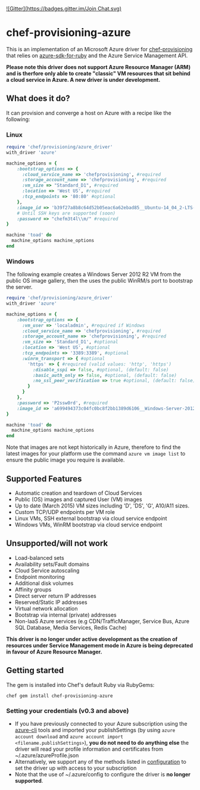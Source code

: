 [![Gitter](https://badges.gitter.im/Join Chat.svg)](https://gitter.im/chef/chef-provisioning?utm_source=badge&utm_medium=badge&utm_campaign=pr-badge&utm_content=badge)

# chef-provisioning-azure

This is an implementation of an Microsoft Azure driver for [chef-provisioning](/chef/chef-provisioning) that relies on [azure-sdk-for-ruby](https://github.com/stuartpreston/stuartpreston-azure-sdk-for-ruby) and the Azure Service Management API.

**Please note this driver does not support Azure Resource Manager (ARM) and is therfore only able to create "classic" VM resources that sit behind a cloud service in Azure. A new driver is under development.**

## What does it do?

It can provision and converge a host on Azure with a recipe like the following:

### Linux

```ruby
require 'chef/provisioning/azure_driver'
with_driver 'azure'

machine_options = {
    :bootstrap_options => {
      :cloud_service_name => 'chefprovisioning', #required
      :storage_account_name => 'chefprovisioning', #required
      :vm_size => "Standard_D1", #required
      :location => 'West US', #required
      :tcp_endpoints => '80:80' #optional
    },
    :image_id => 'b39f27a8b8c64d52b05eac6a62ebad85__Ubuntu-14_04_2-LTS-amd64-server-20150706-en-us-30GB', #required
    # Until SSH keys are supported (soon)
    :password => "chefm3t4l\\m/" #required
}

machine 'toad' do
  machine_options machine_options
end
```

### Windows

The following example creates a Windows Server 2012 R2 VM from the public OS image gallery, then the uses the public WinRM/s port to bootstrap the server.

```ruby
require 'chef/provisioning/azure_driver'
with_driver 'azure'

machine_options = {
    :bootstrap_options => {
      :vm_user => 'localadmin', #required if Windows
      :cloud_service_name => 'chefprovisioning', #required
      :storage_account_name => 'chefprovisioning', #required
      :vm_size => 'Standard_D1', #optional
      :location => 'West US', #optional
      :tcp_endpoints => '3389:3389', #optional
      :winrm_transport => { #optional
        'https' => { #required (valid values: 'http', 'https')
          :disable_sspi => false, #optional, (default: false)
          :basic_auth_only => false, #optional, (default: false)
          :no_ssl_peer_verification => true #optional, (default: false)
        }
      }
    },
    :password => 'P2ssw0rd', #required
    :image_id => 'a699494373c04fc0bc8f2bb1389d6106__Windows-Server-2012-R2-201506.01-en.us-127GB.vhd' #required
}

machine 'toad' do
  machine_options machine_options
end
```

Note that images are not kept historically in Azure, therefore to find the latest images for your platform use the command ```azure vm image list``` to ensure the public image you require is available.

## Supported Features
 * Automatic creation and teardown of Cloud Services
 * Public (OS) images and captured User (VM) images
 * Up to date (March 2015) VM sizes including 'D', 'DS', 'G', A10/A11 sizes.
 * Custom TCP/UDP endpoints per VM role
 * Linux VMs, SSH external bootstrap via cloud service endpoint
 * Windows VMs, WinRM bootstrap via cloud service endpoint

## Unsupported/will not work
 * Load-balanced sets
 * Availability sets/Fault domains
 * Cloud Service autoscaling
 * Endpoint monitoring
 * Additional disk volumes
 * Affinity groups
 * Direct server return IP addresses
 * Reserved/Static IP addresses
 * Virtual network allocation
 * Bootstrap via internal (private) addresses
 * Non-IaaS Azure services (e.g CDN/TrafficManager, Service Bus, Azure SQL Database, Media Services, Redis Cache)

**This driver is no longer under active development as the creation of resources under Service Management mode in Azure is being deprecated in favour of Azure Resource Manager.**

## Getting started

The gem is installed into Chef's default Ruby via RubyGems:

```
chef gem install chef-provisioning-azure
```

### Setting your credentials (v0.3 and above)

 * If you have previously connected to your Azure subscription using the [azure-cli](http://azure.microsoft.com/en-us/documentation/articles/virtual-machines-command-line-tools/) tools and imported your publishSettings (by using ```azure account download``` and ```azure account import <filename.publishSettings>```), **you do not need to do anything else** the driver will read your profile information and certificates from ~/.azure/azureProfile.json
 * Alternatively, we support any of the methods listed in [configuration](docs/configuration.md) to set the driver up with access to your subscription
 * Note that the use of ~/.azure/config to configure the driver is **no longer supported**.


